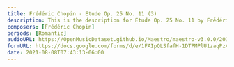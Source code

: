 ```yaml
---
title: Frédéric Chopin - Etude Op. 25 No. 11 (3)
description: This is the description for Etude Op. 25 No. 11 by Frédéric Chopin
composers: [Frédéric Chopin]
periods: [Romantic]
audioURL: https://OpenMusicDataset.github.io/Maestro/maestro-v3.0.0/2013/ORIG-MIDI_02_7_8_13_Group__MID--AUDIO_08_R2_2013_wav--2.midi
formURL: https://docs.google.com/forms/d/e/1FAIpQLSfafH-1DTPMPlU1zaqPzABhS19v6FgTy-7oWYOh1yGpJnNUwA/viewform
date: 2021-08-08T07:43:13-06:00
---
```


